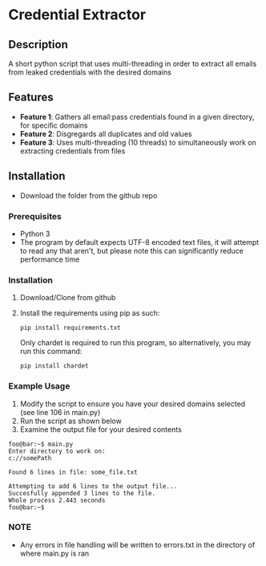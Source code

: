 # Credential Extractor

## Description

A short python script that uses multi-threading in order to extract all emails from leaked credentials with the desired domains

## Features

- **Feature 1**: Gathers all email:pass credentials found in a given directory, for specific domains
- **Feature 2**: Disgregards all duplicates and old values
- **Feature 3**: Uses multi-threading (10 threads) to simultaneously work on extracting credentials from files

## Installation

- Download the folder from the github repo

### Prerequisites

- Python 3
- The program by default expects UTF-8 encoded text files, it will attempt to read any that aren't, but please note this can significantly reduce performance time

### Installation

1. Download/Clone from github
2. Install the requirements using pip as such:

    ```console
    pip install requirements.txt
    ```
   Only chardet is required to run this program, so alternatively, you may run this command:

    ```console
    pip install chardet
    ```

### Example Usage

1. Modify the script to ensure you have your desired domains selected (see line 106 in main.py)
2. Run the script as shown below
3. Examine the output file for your desired contents


```console
foo@bar:~$ main.py
Enter directory to work on: 
c://somePath

Found 6 lines in file: some_file.txt

Attempting to add 6 lines to the output file...
Succesfully appended 3 lines to the file.
Whole process 2.443 seconds
foo@bar:~$
```

### NOTE
- Any errors in file handling will be written to errors.txt in the directory of where main.py is ran
